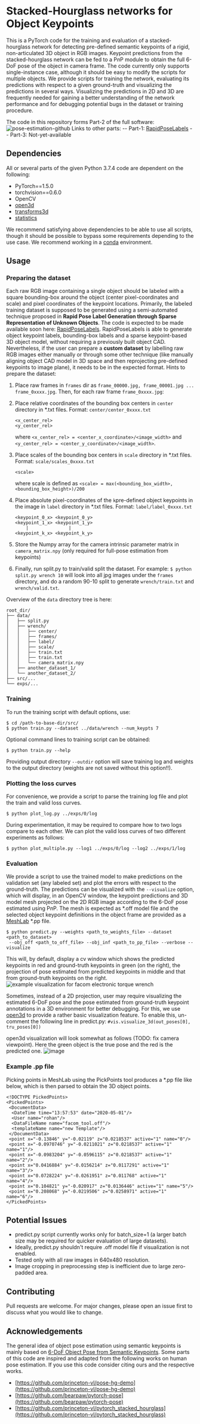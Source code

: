 

# Stacked-Hourglass networks for Object Keypoints

This is a PyTorch code for the training and evaluation of a stacked-hourglass network for detecting pre-defined semantic keypoints of a rigid, non-articulated 3D object in RGB images. Keypoint predictions from the stacked-hourglass network can be fed to a P*n*P module to obtain the full 6-DoF pose of the object in camera frame. The code currently only supports single-instance case, although it should be easy to modify the scripts for multiple objects.
We provide scripts for training the network, evaluating its predictions with respect to a given ground-truth and visualizing the predictions in several ways. Visualizing the predictions in 2D and 3D are frequently needed for gaining a better understanding of the network performance and for debugging potential bugs in the dataset or training procedure.

The code in this repository forms Part-2 of the full software:
![pose-estimation-github](https://user-images.githubusercontent.com/16384313/82294936-dd73b980-99e9-11ea-9ec3-e0ce5dd52aa5.jpg)
Links to other parts:
-- Part-1: [RapidPoseLabels](https://github.com/rohanpsingh/rapidposelabels)
-- Part-3: Not-yet-available

## Dependencies

All or several parts of the given Python 3.7.4 code are dependent on the following:
- PyTorch==1.5.0
- torchvision==0.6.0
- OpenCV
- [open3d](http://www.open3d.org/docs/release/getting_started.html)
- [transforms3d](https://matthew-brett.github.io/transforms3d)
- [statistics](https://pypi.org/project/statistics)

We recommend satisfying above dependencies to be able to use all scripts, though it should be possible to bypass some requirements depending to the use case. We recommend working in a [conda](https://docs.conda.io/en/latest/) environment.

## Usage
### Preparing the dataset
Each raw RGB image containing a single object should be labeled with a square bounding-box around the object (center pixel-coordinates and scale) and pixel coordinates of the keypoint locations.
Primarily, the labeled training dataset is supposed to be generated using a semi-automated technique proposed in **Rapid Pose Label Generation through Sparse Representation of Unknown Objects**. The code is expected to be made available soon here: [RapidPoseLabels](https://github.com/rohanpsingh/rapidposelabels). RapidPoseLabels is able to generate object keypoint labels, bounding-box labels and a sparse keypoint-based 3D object model, without requiring a previously built object CAD.
Nevertheless, if the user can prepare a **custom dataset** by labelling raw RGB images either manually or through some other technique (like manually aligning object CAD model in 3D space and then reprojecting pre-defined keypoints to image plane), it needs to be in the expected format. Hints to prepare the dataset:

1. Place raw frames in ```frames``` dir as ```frame_00000.jpg, frame_00001.jpg ... frame_0xxxx.jpg```. Then, for each raw frame ```frame_0xxxx.jpg```:
2. Place relative coordinates of the bounding box centers in ```center``` directory in *.txt files. Format: ```center/center_0xxxx.txt```
	```
	<x_center_rel>
	<y_center_rel>
	```
	where ``` <x_center_rel> = <center_x_coordinate>/<image_width> ``` and  ``` <y_center_rel> = <center_y_coordinate>/<image_width> ```.

3. Place scales of the bounding box centers in ```scale``` directory in *.txt files. Format: ```scale/scales_0xxxx.txt```
	```
	<scale>
	```
	where scale is defined as ```<scale> = max(<bounding_box_width>, <bounding_box_height>)/200```

4. Place absolute pixel-coordinates of the ```k```pre-defined object keypoints in the image in ```label``` directory in *.txt files. Format: ```label/label_0xxxx.txt```
	```
	<keypoint_0_x> <keypoint_0_y>
	<keypoint_1_x> <keypoint_1_y>
		|				|
	<keypoint_k_x> <keypoint_k_y>
	```
5. Store the Numpy array for the camera intrinsic parameter matrix in ```camera_matrix.npy``` (only required for full-pose estimation from keypoints)
6. Finally, run split.py to train/valid split the dataset. For example: ```$ python split.py wrench 10``` will look into all jpg images under the ```frames``` directory, and do a random 90-10 split to generate ```wrench/train.txt``` and ```wrench/valid.txt```.

Overview of the ```data``` directory tree is here:
```
root_dir/
├── data/
│   ├── split.py
│   ├── wrench/
│	│	├── center/
│	│	├── frames/
│	│	├── label/
│	│	├── scale/
│	│	├── train.txt
│	│	├── train.txt
│	│	└── camera_matrix.npy
│   ├── another_dataset_1/
│   └── another_dataset_2/
├── src/...
└── exps/...
```
### Training
To run the training script with default options, use:
```
$ cd /path-to-base-dir/src/
$ python train.py --dataset ../data/wrench --num_keypts 7
```
Optional command lines to training script can be obtained:
```
$ python train.py --help
```
Providing output directory ```--outdir``` option will save training log and weights to the output directory (weights are not saved without this option!!).
### Plotting the loss curves
For convenience, we provide a script to parse the training log file and plot the train and valid loss curves.
```
$ python plot_log.py ../exps/0/log
```
During experimentation, it may be required to compare how to two logs compare to each other. We can plot the valid loss curves of two different experiments as follows:
```
$ python plot_multiple.py --log1 ../exps/0/log --log2 ../exps/1/log 
```
### Evaluation
We provide a script to use the trained model to make predictions on the validation set (any labeled set) and plot the errors with respect to the ground-truth. The predictions can be visualized with the ```--visualize``` option, which will display, in an OpenCV window, the keypoint predictions and 3D model mesh projected on the 2D RGB image according to the 6-DoF pose estimated using P*n*P. The mesh is expected as *.off model file and the selected object keypoint definitions in the object frame are provided as a [MeshLab]([http://www.meshlab.net/](http://www.meshlab.net/)) *.pp file.
```
$ python predict.py --weights <path_to_weights_file> --dataset <path_to_dataset>
 --obj_off <path_to_off_file> --obj_inf <path_to_pp_file> --verbose --visualize
```
This will, by default, display a cv window which shows the predicted keypoints in red and ground-truth keypoints in green (on the right), the projection of pose estimated from predicted keypoints in middle and that from ground-truth keypoints on the right.
![example visualization for facom electronic torque wrench](https://user-images.githubusercontent.com/16384313/82292563-190c8480-99e6-11ea-96ad-3f2b0ec8eb57.png)

Sometimes, instead of a 2D projection, user may require visualizing the estimated 6-DoF pose and the pose estimated from ground-truth keypoint annotations in a 3D environment for better debugging. For this, we use [open3d](http://www.open3d.org/docs/release/getting_started.html) to provide a rather basic visualization feature. To enable this, un-comment the following line in predict.py: ```#vis.visualize_3d(out_poses[0], tru_poses[0])```

open3d visualization will look somewhat as follows (TODO: fix camera viewpoint). Here the green object is the true pose and the red is the predicted one.
![image](https://user-images.githubusercontent.com/16384313/82295952-735c1400-99eb-11ea-8141-7c0dadf65196.png)
### Example .pp file
Picking points in MeshLab using the PickPoints tool produces a *.pp file like below, which is then parsed to obtain the 3D object points.
```
<!DOCTYPE PickedPoints>
<PickedPoints>
 <DocumentData>
  <DateTime time="13:57:53" date="2020-05-01"/>
  <User name="rohan"/>
  <DataFileName name="facom_tool.off"/>
  <templateName name="new Template"/>
 </DocumentData>
 <point x="-0.13846" y="-0.02119" z="0.0218537" active="1" name="0"/>
 <point x="-0.0970746" y="-0.0211021" z="0.0218537" active="1" name="1"/>
 <point x="-0.0983204" y="-0.0596115" z="0.0218537" active="1" name="2"/>
 <point x="0.0416884" y="-0.0156214" z="0.0117291" active="1" name="3"/>
 <point x="0.0728224" y="-0.0261951" z="0.011768" active="1" name="4"/>
 <point x="0.104821" y="-0.020917" z="0.0136446" active="1" name="5"/>
 <point x="0.208068" y="-0.0219506" z="0.0258971" active="1" name="6"/>
</PickedPoints>
```

## Potential Issues
- predict.py script currently works only for batch_size=1 (a larger batch size may be required for quicker evaluation of large datasets).
- Ideally, predict.py shouldn't require .off model file if visualization is not enabled.
- Tested only with all raw images in 640x480 resolution.
- Image cropping in preprocessing step is inefficient due to large zero-padded area.

## Contributing
Pull requests are welcome. For major changes, please open an issue first to discuss what you would like to change.

## Acknowledgements

The general idea of object pose estimation using semantic keypoints is mainly based on [6-DoF Object Pose from Semantic Keypoints](https://www.seas.upenn.edu/~pavlakos/projects/object3d/). Some parts of this code are inspired and adapted from the following works on human pose estimation. If you use this code consider citing ours and the respective works.
- [https://github.com/princeton-vl/pose-hg-demo](https://github.com/princeton-vl/pose-hg-demo)  
- [https://github.com/bearpaw/pytorch-pose](https://github.com/bearpaw/pytorch-pose)
- [https://github.com/princeton-vl/pytorch_stacked_hourglass](https://github.com/princeton-vl/pytorch_stacked_hourglass)
